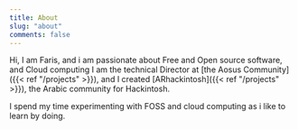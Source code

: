 ```yaml
---
title: About
slug: "about"
comments: false
---
```


Hi, I am Faris, and i am passionate about Free and Open source software, and Cloud computing
I am the technical Director at [the Aosus Community]({{< ref "/projects" >}}), and I created [ARhackintosh]({{< ref "/projects" >}}), the Arabic community for Hackintosh.

I spend my time experimenting with FOSS and cloud computing as i like to learn by doing.